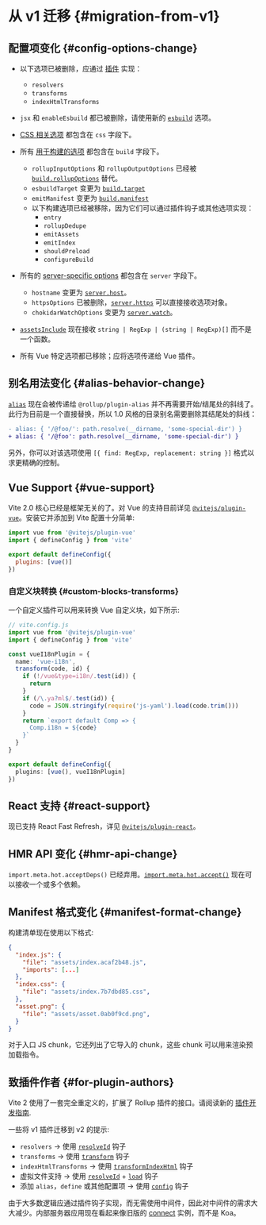 # 从 v1 迁移 {#migration-from-v1}

## 配置项变化 {#config-options-change}

- 以下选项已被删除，应通过 [插件](./api-plugin) 实现：

  - `resolvers`
  - `transforms`
  - `indexHtmlTransforms`

- `jsx` 和 `enableEsbuild` 都已被删除，请使用新的 [`esbuild`](/config/#esbuild) 选项。

- [CSS 相关选项](/config/#css-modules) 都包含在 `css` 字段下。

- 所有 [用于构建的选项](/config/#build-options) 都包含在 `build` 字段下。

  - `rollupInputOptions` 和 `rollupOutputOptions` 已经被 [`build.rollupOptions`](/config/#build-rollupoptions) 替代。
  - `esbuildTarget` 变更为 [`build.target`](/config/#build-target)
  - `emitManifest` 变更为 [`build.manifest`](/config/#build-manifest)
  - 以下构建选项已经被移除，因为它们可以通过插件钩子或其他选项实现：
    - `entry`
    - `rollupDedupe`
    - `emitAssets`
    - `emitIndex`
    - `shouldPreload`
    - `configureBuild`

- 所有的 [server-specific options](/config/#server-options) 都包含在 `server` 字段下。

  - `hostname` 变更为 [`server.host`](/config/#server-host)。
  - `httpsOptions` 已被删除，[`server.https`](/config/#server-https) 可以直接接收选项对象。
  - `chokidarWatchOptions` 变更为 [`server.watch`](/config/#server-watch)。

- [`assetsInclude`](/config/#assetsinclude) 现在接收 `string | RegExp | (string | RegExp)[]` 而不是一个函数。

- 所有 Vue 特定选项都已移除；应将选项传递给 Vue 插件。

## 别名用法变化 {#alias-behavior-change}

[`alias`](/config/#resolve-alias) 现在会被传递给 `@rollup/plugin-alias` 并不再需要开始/结尾处的斜线了。此行为目前是一个直接替换，所以 1.0 风格的目录别名需要删除其结尾处的斜线：

```diff
- alias: { '/@foo/': path.resolve(__dirname, 'some-special-dir') }
+ alias: { '/@foo': path.resolve(__dirname, 'some-special-dir') }
```

另外，你可以对该选项使用 `[{ find: RegExp, replacement: string }]` 格式以求更精确的控制。

## Vue Support {#vue-support}

Vite 2.0 核心已经是框架无关的了。对 Vue 的支持目前详见 [`@vitejs/plugin-vue`](https://github.com/vitejs/vite/tree/main/packages/plugin-vue)。安装它并添加到 Vite 配置十分简单:

```js
import vue from '@vitejs/plugin-vue'
import { defineConfig } from 'vite'

export default defineConfig({
  plugins: [vue()]
})
```

### 自定义块转换 {#custom-blocks-transforms}

一个自定义插件可以用来转换 Vue 自定义块，如下所示:

```ts
// vite.config.js
import vue from '@vitejs/plugin-vue'
import { defineConfig } from 'vite'

const vueI18nPlugin = {
  name: 'vue-i18n',
  transform(code, id) {
    if (!/vue&type=i18n/.test(id)) {
      return
    }
    if (/\.ya?ml$/.test(id)) {
      code = JSON.stringify(require('js-yaml').load(code.trim()))
    }
    return `export default Comp => {
      Comp.i18n = ${code}
    }`
  }
}

export default defineConfig({
  plugins: [vue(), vueI18nPlugin]
})
```

## React 支持 {#react-support}

现已支持 React Fast Refresh，详见 [`@vitejs/plugin-react`](https://github.com/vitejs/vite/tree/main/packages/plugin-react)。

## HMR API 变化 {#hmr-api-change}

`import.meta.hot.acceptDeps()` 已经弃用。[`import.meta.hot.accept()`](./api-hmr#hot-accept-deps-cb) 现在可以接收一个或多个依赖。

## Manifest 格式变化 {#manifest-format-change}

构建清单现在使用以下格式:

```json
{
  "index.js": {
    "file": "assets/index.acaf2b48.js",
    "imports": [...]
  },
  "index.css": {
    "file": "assets/index.7b7dbd85.css",
  },
  "asset.png": {
    "file": "assets/asset.0ab0f9cd.png",
  }
}
```

对于入口 JS chunk，它还列出了它导入的 chunk，这些 chunk 可以用来渲染预加载指令。

## 致插件作者 {#for-plugin-authors}

Vite 2 使用了一套完全重定义的，扩展了 Rollup 插件的接口。请阅读新的 [插件开发指南](./api-plugin).

一些将 v1 插件迁移到 v2 的提示:

- `resolvers` -> 使用 [`resolveId`](https://rollupjs.org/guide/en/#resolveid) 钩子
- `transforms` -> 使用 [`transform`](https://rollupjs.org/guide/en/#transform) 钩子
- `indexHtmlTransforms` -> 使用 [`transformIndexHtml`](./api-plugin#transformindexhtml) 钩子
- 虚拟文件支持 -> 使用 [`resolveId`](https://rollupjs.org/guide/en/#resolveid) + [`load`](https://rollupjs.org/guide/en/#load) 钩子
- 添加 `alias`，`define` 或其他配置项 -> 使用 [`config`](./api-plugin#config) 钩子

由于大多数逻辑应通过插件钩子实现，而无需使用中间件，因此对中间件的需求大大减少。内部服务器应用现在看起来像旧版的 [connect](https://github.com/senchalabs/connect) 实例，而不是 Koa。
